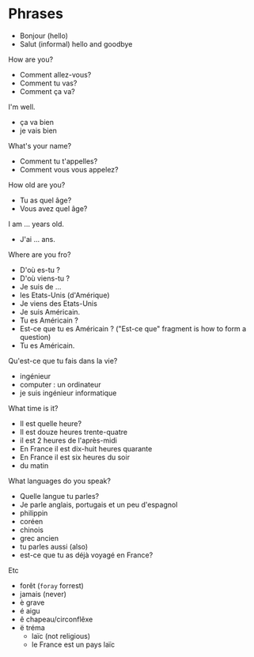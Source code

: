 # Phrases

- Bonjour (hello)
- Salut (informal) hello and goodbye

How are you?

- Comment allez-vous?
- Comment tu vas?
- Comment ça va?

I'm well.

- ça va bien
- je vais bien

What's your name?

- Comment tu t'appelles?
- Comment vous vous appelez?

How old are you?

- Tu as quel âge?
- Vous avez quel âge?

I am ... years old.

- J'ai ... ans.

Where are you fro?

- D'où es-tu ? 
- D'où viens-tu ?
- Je suis de ... 
- les Etats-Unis (d'Amérique)
- Je viens des Etats-Unis
- Je suis Américain. 
- Tu es Américain ?
- Est-ce que tu es Américain ?
  ("Est-ce que" fragment is how to form a question)
- Tu es Américain.

Qu'est-ce que tu fais dans la vie?

- ingénieur 
- computer : un ordinateur
- je suis ingénieur informatique

What time is it?

- Il est quelle heure?
- Il est douze heures trente-quatre
- il est 2 heures de l'après-midi
- En France il est dix-huit heures quarante
- En France il est six heures du soir
- du matin

What languages do you speak?

- Quelle langue tu parles?
- Je parle anglais, portugais et un peu d'espagnol
- philippin
- coréen
- chinois
- grec ancien
- tu parles aussi (also)
- est-ce que tu as déjà voyagé en France?

Etc

- forêt (`foray` forrest)
- jamais (never)
- è grave
- é aigu
- ê chapeau/circonflêxe
- ë tréma
  - laïc (not religious)
  - le France est un pays laïc